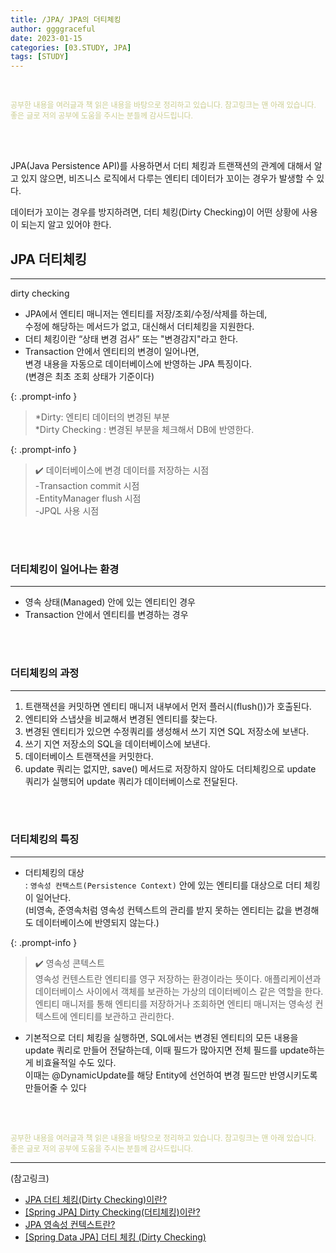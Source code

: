 ```yaml
---
title: /JPA/ JPA의 더티체킹
author: ggggraceful
date: 2023-01-15
categories: [03.STUDY, JPA]
tags: [STUDY]
---
```


<br/>

<span style="font-size: 12px; color:  #cbce91"> 공부한 내용을 여러글과 책 읽은 내용을 바탕으로 정리하고 있습니다. 참고링크는 맨 아래 있습니다.</span>  
<span style="font-size: 12px; color:  #cbce91"> 좋은 글로 저의 공부에 도움을 주시는 분들께 감사드립니다. </span>

<br/>
<br/>

JPA(Java Persistence API)를 사용하면서 더티 체킹과 트랜잭션의 관계에 대해서 알고 있지 않으면,
비즈니스 로직에서 다루는 엔티티 데이터가 꼬이는 경우가 발생할 수 있다.

데이터가 꼬이는 경우를 방지하려면,
더티 체킹(Dirty Checking)이 어떤 상황에 사용이 되는지 알고 있어야 한다.

## JPA 더티체킹

---

dirty checking

- JPA에서 엔티티 매니저는 엔티티를 저장/조회/수정/삭제를 하는데,  
  수정에 해당하는 메서드가 없고, 대신해서 더티체킹을 지원한다.  
- 더티 체킹이란 “상태 변경 검사” 또는 "변경감지"라고 한다.  
- Transaction 안에서 엔티티의 변경이 일어나면,  
  변경 내용을 자동으로 데이터베이스에 반영하는 JPA 특징이다.  
  (변경은 최초 조회 상태가 기준이다)

{: .prompt-info }
> *Dirty: 엔티티 데이터의 변경된 부분  
> *Dirty Checking : 변경된 부분을 체크해서 DB에 반영한다.

{: .prompt-info }
> ✔️ 데이터베이스에 변경 데이터를 저장하는 시점  
> -Transaction commit 시점  
> -EntityManager flush 시점  
> -JPQL 사용 시점  

<br/>
<br/>

### 더티체킹이 일어나는 환경

---

- 영속 상태(Managed) 안에 있는 엔티티인 경우
- Transaction 안에서 엔티티를 변경하는 경우

<br/>
<br/>

### 더티체킹의 과정

---

1. 트랜잭션을 커밋하면 엔티티 매니저 내부에서 먼저 플러시(flush())가 호출된다.
2. 엔티티와 스냅샷을 비교해서 변경된 엔티티를 찾는다.
3. 변경된 엔티티가 있으면 수정쿼리를 생성해서 쓰기 지연 SQL 저장소에 보낸다.
4. 쓰기 지연 저장소의 SQL을 데이터베이스에 보낸다.
5. 데이터베이스 트랜잭션을 커밋한다. 
6. update 쿼리는 없지만, save() 메서드로 저장하지 않아도 더티체킹으로 update 쿼리가 실행되어 update 쿼리가 데이터베이스로 전달된다. 

<br/>
<br/>

### 더티체킹의 특징

---

- 더티체킹의 대상  
: ```영속성 컨택스트(Persistence Context)``` 안에 있는 엔티티를 대상으로 더티 체킹이 일어난다.  
  (비영속, 준영속처럼 영속성 컨텍스트의 관리를 받지 못하는 엔티티는 값을 변경해도 데이터베이스에 반영되지 않는다.)

{: .prompt-info }
> ✔️ 영속성 콘텍스트  
> 영속성 컨텐스트란 엔티티를 영구 저장하는 환경이라는 뜻이다. 애플리케이션과 데이터베이스 사이에서 객체를 보관하는 가상의 데이터베이스 같은 역할을 한다. 엔티티 매니저를 통해 엔티티를 저장하거나 조회하면 엔티티 매니저는 영속성 컨텍스트에 엔티티를 보관하고 관리한다.

- 기본적으로 더티 체킹을 실행하면, SQL에서는 변경된 엔티티의 모든 내용을 update 쿼리로 만들어 전달하는데, 
  이때 필드가 많아지면 전체 필드를 update하는게 비효율적일 수도 있다.  
  이때는 @DynamicUpdate를 해당 Entity에 선언하여 변경 필드만 반영시키도록 만들어줄 수 있다

<br/>
<br/>

<span style="font-size: 12px; color:  #cbce91"> 공부한 내용을 여러글과 책 읽은 내용을 바탕으로 정리하고 있습니다. 참고링크는 맨 아래 있습니다.</span>  
<span style="font-size: 12px; color:  #cbce91"> 좋은 글로 저의 공부에 도움을 주시는 분들께 감사드립니다. </span>

---

(참고링크)

- [JPA 더티 체킹(Dirty Checking)이란?](https://interconnection.tistory.com/121)
- [[Spring JPA] Dirty Checking(더티체킹)이란?](https://frogand.tistory.com/175)
- [JPA 영속성 컨텍스트란?](https://velog.io/@neptunes032/JPA-%EC%98%81%EC%86%8D%EC%84%B1-%EC%BB%A8%ED%85%8D%EC%8A%A4%ED%8A%B8%EB%9E%80)
- [[Spring Data JPA] 더티 체킹 (Dirty Checking)](https://github.com/gyoogle/tech-interview-for-developer/blob/master/Web/Spring/%5BSpring%20Data%20JPA%5D%20%EB%8D%94%ED%8B%B0%20%EC%B2%B4%ED%82%B9%20(Dirty%20Checking).md)


<!--

❤️면접예상질문 ❤️

-->
